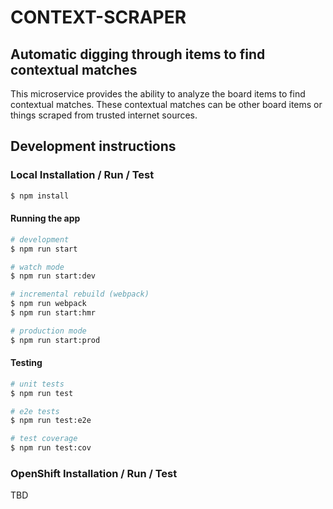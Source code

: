 # CONTEXT-SCRAPER
## Automatic digging through items to find contextual matches 
This microservice provides the ability to analyze the board items to find contextual matches. These contextual matches can be other board items or things scraped from trusted internet sources.

## Development instructions
### Local Installation / Run / Test
```bash
$ npm install
```

#### Running the app
```bash
# development
$ npm run start

# watch mode
$ npm run start:dev

# incremental rebuild (webpack)
$ npm run webpack
$ npm run start:hmr

# production mode
$ npm run start:prod
```

#### Testing
```bash
# unit tests
$ npm run test

# e2e tests
$ npm run test:e2e

# test coverage
$ npm run test:cov
```

### OpenShift Installation / Run / Test
TBD